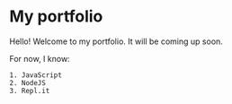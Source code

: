 # My portfolio

Hello! Welcome to my portfolio. 
It will be coming up soon.

For now, I know: 

    1. JavaScript
    2. NodeJS
    3. Repl.it